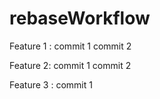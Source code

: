 # rebaseWorkflow

Feature 1 :
    commit 1
    commit 2

Feature 2:
    commit 1
    commit 2

Feature 3 :
    commit 1